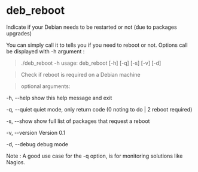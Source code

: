 deb_reboot
==========

Indicate if your Debian needs to be restarted or not (due to packages upgrades)

You can simply call it to tells you if you need to reboot or not. Options call be displayed with -h argument :

> ./deb_reboot -h
usage: deb_reboot [-h] [-q] [-s] [-v] [-d]

> Check if reboot is required on a Debian machine

> optional arguments:
> 
  -h, --help     show this help message and exit
>
  -q, --quiet    quiet mode, only return code (0 noting to do | 2 reboot
                 required)
>
  -s, --show     show full list of packages that request a reboot
>  
  -v, --version  Version 0.1
>  
  -d, --debug    debug mode

Note : A good use case for the -q option, is for monitoring solutions like Nagios.

